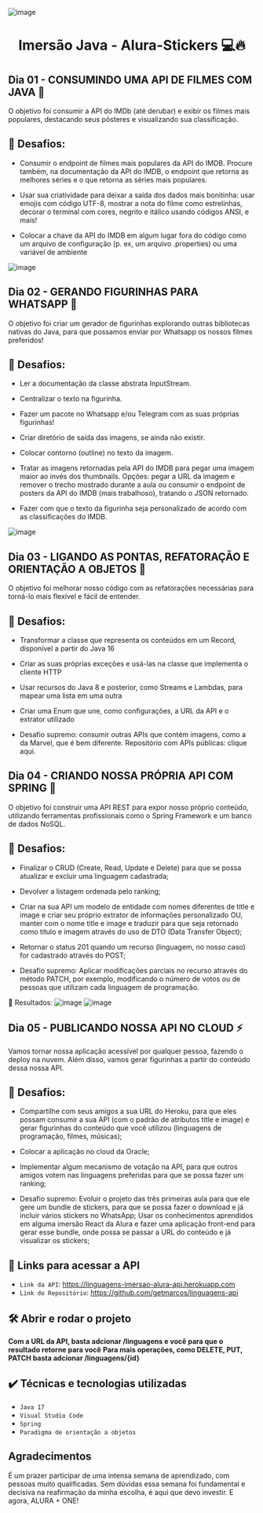 ![image](https://user-images.githubusercontent.com/102323652/180563163-064cb677-b8d0-45fa-9009-34235969003a.png)

<h1 align="center"> Imersão Java - Alura-Stickers 💻🔥 </h1>

## Dia 01 - CONSUMINDO UMA API DE FILMES COM JAVA 🔨

O objetivo foi consumir a API do IMDb (até derubar) e exibir os filmes mais populares, destacando seus pôsteres e visualizando sua classificação.
## :hammer: Desafios:
- Consumir o endpoint de filmes mais populares da API do IMDB. Procure também, na documentação da API do IMDB, o endpoint que retorna as melhores séries e o que retorna as séries mais populares.

- Usar sua criatividade para deixar a saída dos dados mais bonitinha: usar emojis com código UTF-8, mostrar a nota do filme como estrelinhas, decorar o terminal com cores, negrito e itálico usando códigos ANSI, e mais!

- Colocar a chave da API do IMDB em algum lugar fora do código como um arquivo de configuração (p. ex, um arquivo .properties) ou uma variável de ambiente

![image](https://user-images.githubusercontent.com/102323652/179871765-73efc750-92e3-4f28-a23a-c474432ef0da.png)


## Dia 02 - GERANDO FIGURINHAS PARA WHATSAPP 🔨

O objetivo foi criar um gerador de figurinhas explorando outras bibliotecas nativas do Java, para que possamos enviar por Whatsapp os nossos filmes preferidos!
## :hammer: Desafios:
- Ler a documentação da classe abstrata InputStream.

- Centralizar o texto na figurinha.

- Fazer um pacote no Whatsapp e/ou Telegram com as suas próprias figurinhas!

- Criar diretório de saída das imagens, se ainda não existir.

- Colocar contorno (outline) no texto da imagem.

- Tratar as imagens retornadas pela API do IMDB para pegar uma imagem maior ao invés dos thumbnails. Opções: pegar a URL da imagem e remover o trecho mostrado durante a aula ou consumir o endpoint de posters da API do IMDB (mais trabalhoso), tratando o JSON retornado.

- Fazer com que o texto da figurinha seja personalizado de acordo com as classificações do IMDB.

![image](https://user-images.githubusercontent.com/102323652/179871035-426b6a34-3dde-4368-87d9-43992c9e334e.png)

## Dia 03 - LIGANDO AS PONTAS, REFATORAÇÃO E ORIENTAÇÃO A OBJETOS 🔨

O objetivo foi melhorar nosso código com as refatorações necessárias para torná-lo mais flexível e fácil de entender.
## :hammer: Desafios:
- Transformar a classe que representa os conteúdos em um Record, disponível a partir do Java 16

- Criar as suas próprias exceções e usá-las na classe que implementa o cliente HTTP

- Usar recursos do Java 8 e posterior, como Streams e Lambdas, para mapear uma lista em uma outra

- Criar uma Enum que une, como configurações, a URL da API e o extrator utilizado

- Desafio supremo: consumir outras APIs que contém imagens, como a da Marvel, que é bem diferente. Repositório com APIs públicas: clique aqui.

## Dia 04 - CRIANDO NOSSA PRÓPRIA API COM SPRING 🔨

O objetivo foi construir uma API REST para expor nosso próprio conteúdo, utilizando ferramentas profissionais como o Spring Framework e um banco de dados NoSQL.
## :hammer: Desafios:
- Finalizar o CRUD (Create, Read, Update e Delete) para que se possa atualizar e excluir uma linguagem cadastrada;

- Devolver a listagem ordenada pelo ranking;

- Criar na sua API um modelo de entidade com nomes diferentes de title e image e criar seu próprio extrator de informações personalizado OU, manter com o nome title e image e traduzir para que seja retornado como título e imagem através do uso de DTO (Data Transfer Object);

- Retornar o status 201 quando um recurso (linguagem, no nosso caso) for cadastrado através do POST;

- Desafio supremo: Aplicar modificações parciais no recurso através do método PATCH, por exemplo, modificando o número de votos ou de pessoas que utilizam cada linguagem de programação.

📁 Resultados:
![image](https://user-images.githubusercontent.com/102323652/180560708-0f64d482-f6ff-4596-a2ea-b13c8424b6f1.png)
![image](https://user-images.githubusercontent.com/102323652/180557228-cade641d-2110-4ee6-acbd-e8ba92e86785.png)

## Dia 05 - PUBLICANDO NOSSA API NO CLOUD ⚡

Vamos tornar nossa aplicação acessível por qualquer pessoa, fazendo o deploy na nuvem. Além disso, vamos gerar figurinhas a partir do conteúdo dessa nossa API.

## :hammer: Desafios:
- Compartilhe com seus amigos a sua URL do Heroku, para que eles possam consumir a sua API (com o padrão de atributos title e image) e gerar figurinhas do conteúdo que você utilizou (linguagens de programação, filmes, músicas);

- Colocar a aplicação no cloud da Oracle;

- Implementar algum mecanismo de votação na API, para que outros amigos votem nas linguagens preferidas para que se possa fazer um ranking;

- Desafio supremo: Evoluir o projeto das três primeiras aula para que ele gere um bundle de stickers, para que se possa fazer o download e já incluir vários stickers no WhatsApp; Usar os conhecimentos aprendidos em alguma imersão React da Alura e fazer uma aplicação front-end para gerar esse bundle, onde possa se passar a URL do conteúdo e já visualizar os stickers;


## :hammer: Links para acessar a API

- `Link da API`: https://linguagens-imersao-alura-api.herokuapp.com
- `Link do Repositório`: https://github.com/getmarcos/linguagens-api
## 🛠️ Abrir e rodar o projeto

**Com a URL da API, basta adcionar /linguagens e você para que o resultado retorne para você**
**Para mais operações, como DELETE, PUT, PATCH basta adcionar /linguagens/{id}**

## ✔️ Técnicas e tecnologias utilizadas

- ``Java 17``
- ``Visual Studio Code``
- ``Spring``
- ``Paradigma de orientação a objetos``

## Agradecimentos
É um prazer participar de uma intensa semana de aprendizado, com pessoas muito qualificadas. Sem dúvidas essa semana foi fundamental e decisiva na reafirmação da minha escolha, é aqui que devo investir.
E agora, ALURA + ONE!
